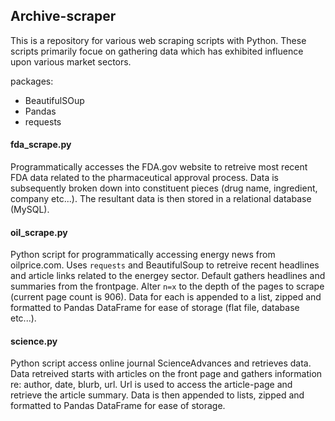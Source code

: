 ## Archive-scraper
This is a repository for various web scraping scripts with Python. These scripts primarily focue on gathering data which has exhibited influence upon various market sectors.

packages:
 - BeautifulSOup
 - Pandas
 - requests

#### fda_scrape.py

Programmatically accesses the FDA.gov website to retreive most recent FDA data related to the pharmaceutical approval process. Data is subsequently broken down into constituent pieces (drug name, ingredient, company etc...). The resultant data is then stored in a relational database (MySQL).

#### oil_scrape.py

Python script for programmatically accessing energy news from oilprice.com. Uses `requests` and BeautifulSoup to retreive recent headlines and article links related to the energey sector. Default gathers headlines and summaries from the frontpage. Alter `n=x` to the depth of the pages to scrape (current page count is 906). Data for each is appended to a list, zipped and formatted to Pandas DataFrame for ease of storage (flat file, database etc...).

#### science.py

Python script access online journal ScienceAdvances and retrieves data. Data retreived starts with articles on the front page and gathers information re: author, date, blurb, url. Url is used to access the article-page and retrieve the article summary. Data is then appended to lists, zipped and formatted to Pandas DataFrame for ease of storage.
